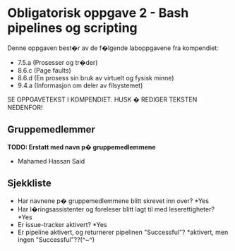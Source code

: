 # Obligatorisk oppgave 2 - Bash pipelines og scripting

Denne oppgaven best�r av de f�lgende laboppgavene fra kompendiet:

* 7.5.a (Prosesser og tr�der)
* 8.6.c (Page faults)
* 8.6.d (En prosess sin bruk av virtuelt og fysisk minne)
* 9.4.a (Informasjon om deler av filsystemet)

SE OPPGAVETEKST I KOMPENDIET. HUSK � REDIGER TEKSTEN NEDENFOR!

## Gruppemedlemmer

**TODO: Erstatt med navn p� gruppemedlemmene**

* Mahamed Hassan Said

## Sjekkliste

* Har navnene p� gruppemedlemmene blitt skrevet inn over?
    *Yes
* Har l�ringsassistenter og foreleser blitt lagt til med leserettigheter?
    *Yes
* Er issue-tracker aktivert?
    *Yes
* Er pipeline aktivert, og returnerer pipelinen "Successful"?
    *aktivert, men ingen "Successful"??(^~^)